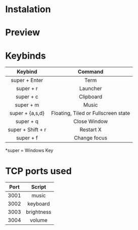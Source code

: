 # Instalation

# Preview


# Keybinds
|    Keybind      |             Command                  |
|:---------------:|:------------------------------------:|
|   super + Enter |              Term                    |
|    super + r    |             Launcher                 |
|    super + c    |            Clipboard                 |
|    super + m    |              Music                   |
| super + {a,s,d} | Floating, Tiled or Fullscreen state  |
| super + q       |          Close Window                |
|super + Shift + r|            Restart X                 |
|     super + f   |           Change focus               |

*super = Windows Key

# TCP ports used

|Port |   Script   |
|:---:|:----------:|
|3001 |  music     |
|3002 | keyboard   |
|3003 | brightness |
|3004 |  volume    |
